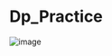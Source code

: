 # Dp_Practice


![image](https://github.com/ParthRatra/Dp_Practice/assets/90822015/0efd2253-8258-4364-b0bf-fc9b1e33c3cf)
